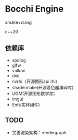 # Bocchi Engine

xmake+clang

c++20

## 依赖库

- spdlog
- glfw
- vulkan
- dxc
- nvrhi（开源图形api rhi）
- shadermake(开源着色器编译库)
- UGM(开源图形数学库)
- imgui
- Entt(实体组件)

## TODO

- 完善渲染架构：rendergraph

  
